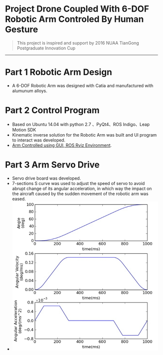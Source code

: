 # Project Drone Coupled With 6-DOF Robotic Arm Controled By Human Gesture
> This project is inspired and support by 2016 NUAA TianGong Postgraduate Innovation Cup

---

# Part 1 Robotic Arm Design
+ A 6-DOF Robotic Arm was designed with Catia and manufactured with alumunum alloys.

# Part 2 Control Program
+ Based on Ubuntu 14.04 with python 2.7 、PyQt4、ROS Indigo、Leap Motion SDK
+ Kinematic inverse solution for the Robotic Arm was built and UI program to interact was developed.
+ [Arm Controlled using GUI, ROS Rviz Environment](https://www.youtube.com/embed/pT87frJrrzI).

# Part 3 Arm Servo Drive
+ Servo drive board was developed.
+ 7-sections S curve was used to adjust the speed of servo to avoid abrupt change of its angular acceleration, in which way the impact on the aircraft caused by the sudden movement of the robotic arm was eased.
+ ![](/S-Curve/S-Curve.png)
